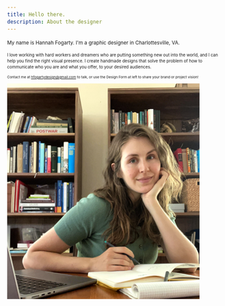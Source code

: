 ```yaml
---
title: Hello there.
description: About the designer
---
```

<small> My name is Hannah Fogarty. I'm a graphic designer in Charlottesville, VA.

<small> I love working with hard workers and dreamers who are putting something new out into the world, and I can help you find the right visual presence. I create handmade designs that solve the problem of how to communicate who you are and what you offer, to your desired audiences.
 
<small> Contact me at hfogartydesign@gmail.com to talk, or use the Design Form at left to share your brand or project vision! 


<img src="/images/self.png" width="450">

